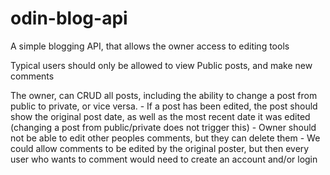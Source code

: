 # odin-blog-api

A simple blogging API, that allows the owner access to editing tools

Typical users should only be allowed to view Public posts, and make new comments

The owner, can CRUD all posts, including the ability to change a post from public to private, or vice versa.
    - If a post has been edited, the post should show the original post date, as well as the most recent date it was edited (changing a post from public/private does not trigger this)
    - Owner should not be able to edit other peoples comments, but they can delete them
    - We could allow comments to be edited by the original poster, but then every user who wants to comment would need to create an account and/or login
